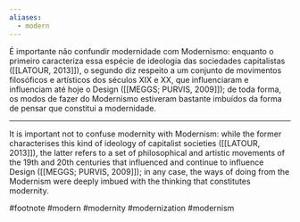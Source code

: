 ```yaml
---
aliases:
  - modern
---
```

É importante não confundir modernidade com Modernismo: enquanto o primeiro caracteriza essa espécie de ideologia das sociedades capitalistas ([[LATOUR, 2013]]), o segundo diz respeito a um conjunto de movimentos filosóficos e artísticos dos séculos XIX e XX, que influenciaram e influenciam até hoje o Design ([[MEGGS; PURVIS, 2009]]); de toda forma, os modos de fazer do Modernismo estiveram bastante imbuídos da forma de pensar que constitui a modernidade.

---
It is important not to confuse modernity with Modernism: while the former characterises this kind of ideology of capitalist societies ([[LATOUR, 2013]]), the latter refers to a set of philosophical and artistic movements of the 19th and 20th centuries that influenced and continue to influence Design ([[MEGGS; PURVIS, 2009]]); in any case, the ways of doing from the Modernism were deeply imbued with the thinking that constitutes modernity.

#footnote #modern #modernity #modernization #modernism

